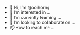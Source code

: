 - 👋 Hi, I’m @poihorng
- 👀 I’m interested in ...
- 🌱 I’m currently learning ...
- 💞️ I’m looking to collaborate on ...
- 📫 How to reach me ...

<!---
poihorng/poihorng is a ✨ special ✨ repository because its `README.md` (this file) appears on your GitHub profile.
You can click the Preview link to take a look at your changes.
--->
